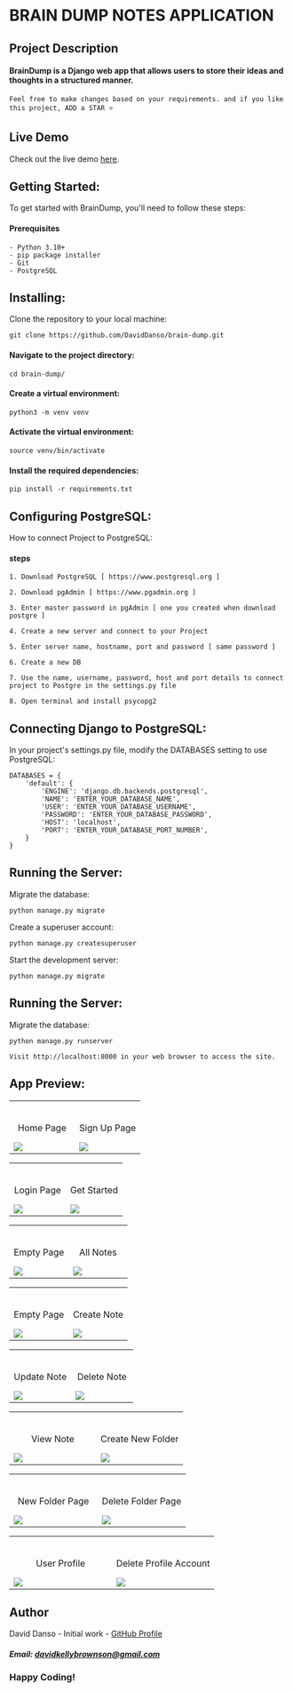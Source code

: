 # BRAIN DUMP NOTES APPLICATION

## Project Description

#### BrainDump is a Django web app that allows users to store their ideas and thoughts in a structured manner. 

`Feel free to make changes based on your requirements. and if you like this project, ADD a STAR ⭐️`

## Live Demo

Check out the live demo [here](https://brain-dump.onrender.com).

## Getting Started:
To get started with BrainDump, you'll need to follow these steps:

#### Prerequisites
```
- Python 3.10+
- pip package installer
- Git
- PostgreSQL
```

## Installing:
Clone the repository to your local machine:
```
git clone https://github.com/DavidDanso/brain-dump.git
```

#### Navigate to the project directory:
```
cd brain-dump/
```

#### Create a virtual environment:
```
python3 -m venv venv
```

#### Activate the virtual environment:
```
source venv/bin/activate
```

#### Install the required dependencies:
```
pip install -r requirements.txt
```

## Configuring PostgreSQL:
How to connect Project to PostgreSQL:

#### steps
```
1. Download PostgreSQL [ https://www.postgresql.org ]

2. Download pgAdmin [ https://www.pgadmin.org ]

3. Enter master password in pgAdmin [ one you created when download postgre ]

4. Create a new server and connect to your Project

5. Enter server name, hostname, port and password [ same password ]

6. Create a new DB

7. Use the name, username, password, host and port details to connect project to Postgre in the settings.py file

8. Open terminal and install psycopg2
```

## Connecting Django to PostgreSQL:
In your project's settings.py file, modify the DATABASES setting to use PostgreSQL:
```
DATABASES = {
    'default': {
        'ENGINE': 'django.db.backends.postgresql',
        'NAME': 'ENTER_YOUR_DATABASE_NAME',
        'USER': 'ENTER_YOUR_DATABASE_USERNAME',
        'PASSWORD': 'ENTER_YOUR_DATABASE_PASSWORD',
        'HOST': 'localhost',
        'PORT': 'ENTER_YOUR_DATABASE_PORT_NUMBER',
    }
}
```

## Running the Server:
Migrate the database:
```
python manage.py migrate
```

Create a superuser account:
```
python manage.py createsuperuser
```

Start the development server:
```
python manage.py migrate
```

## Running the Server:
Migrate the database:
```
python manage.py runserver
```

`Visit http://localhost:8000 in your web browser to access the site.`


## App Preview:

<table width="100%"> 
<tr>
<td width="50%">      
&nbsp; 
<br>
<p align="center">
  Home Page
</p>
<img src="https://github.com/DavidDanso/brain-dump/blob/main/static/app-UI/home.png" />
</td> 
<td width="50%">
<br>
<p align="center">
  Sign Up Page
</p>
<img src="https://github.com/DavidDanso/brain-dump/blob/main/static/app-UI/sign_up.png" />
</td>
</table>

<table width="100%"> 
<tr>
<td width="50%">      
&nbsp; 
<br>
<p align="center">
  Login Page
</p>
<img src="https://github.com/DavidDanso/brain-dump/blob/main/static/app-UI/login.png" />
</td> 
<td width="50%">
<br>
<p align="center">
  Get Started
</p>
<img src="https://github.com/DavidDanso/brain-dump/blob/main/static/app-UI/get_started.png" />
</td>
</table>

<table width="100%"> 
<tr>
<td width="50%">      
&nbsp; 
<br>
<p align="center">
  Empty Page
</p>
<img src="https://github.com/DavidDanso/brain-dump/blob/main/static/app-UI/empty_allNote.png" />
</td> 
<td width="50%">
<br>
<p align="center">
  All Notes
</p>
<img src="https://github.com/DavidDanso/brain-dump/blob/main/static/app-UI/allNotes.png" />
</td>
</table>

<table width="100%"> 
<tr>
<td width="50%">      
&nbsp; 
<br>
<p align="center">
  Empty Page
</p>
<img src="https://github.com/DavidDanso/brain-dump/blob/main/static/app-UI/empty_quickNote.png" />
</td> 
<td width="50%">
<br>
<p align="center">
  Create Note
</p>
<img src="https://github.com/DavidDanso/brain-dump/blob/main/static/app-UI/createNote.png" />
</td>
</table>

<table width="100%"> 
<tr>
<td width="50%">      
&nbsp; 
<br>
<p align="center">
  Update Note
</p>
<img src="https://github.com/DavidDanso/brain-dump/blob/main/static/app-UI/updateNote.png" />
</td> 
<td width="50%">
<br>
<p align="center">
  Delete Note
</p>
<img src="https://github.com/DavidDanso/brain-dump/blob/main/static/app-UI/deleteNote.png" />
</td>
</table>

<table width="100%"> 
<tr>
<td width="50%">      
&nbsp; 
<br>
<p align="center">
  View Note
</p>
<img src="https://github.com/DavidDanso/brain-dump/blob/main/static/app-UI/viewNote.png" />
</td> 
<td width="50%">
<br>
<p align="center">
  Create New Folder
</p>
<img src="https://github.com/DavidDanso/brain-dump/blob/main/static/app-UI/createFolder.png" />
</td>
</table>

<table width="100%"> 
<tr>
<td width="50%">      
&nbsp; 
<br>
<p align="center">
  New Folder Page
</p>
<img src="https://github.com/DavidDanso/brain-dump/blob/main/static/app-UI/newFolderPage.png" />
</td> 
<td width="50%">
<br>
<p align="center">
  Delete Folder Page
</p>
<img src="https://github.com/DavidDanso/brain-dump/blob/main/static/app-UI/deleteFolder.png" />
</td>
</table>

<table width="100%"> 
<tr>
<td width="50%">      
&nbsp; 
<br>
<p align="center">
  User Profile
</p>
<img src="https://github.com/DavidDanso/brain-dump/blob/main/static/app-UI/userProfile.png" />
</td> 
<td width="50%">
<br>
<p align="center">
  Delete Profile Account
</p>
<img src="https://github.com/DavidDanso/brain-dump/blob/main/static/app-UI/deleteAccount.png" />
</td>
</table>

## Author
David Danso - Initial work - [GitHub Profile](https://github.com/DavidDanso)

##### Email: davidkellybrownson@gmail.com

### Happy Coding!
